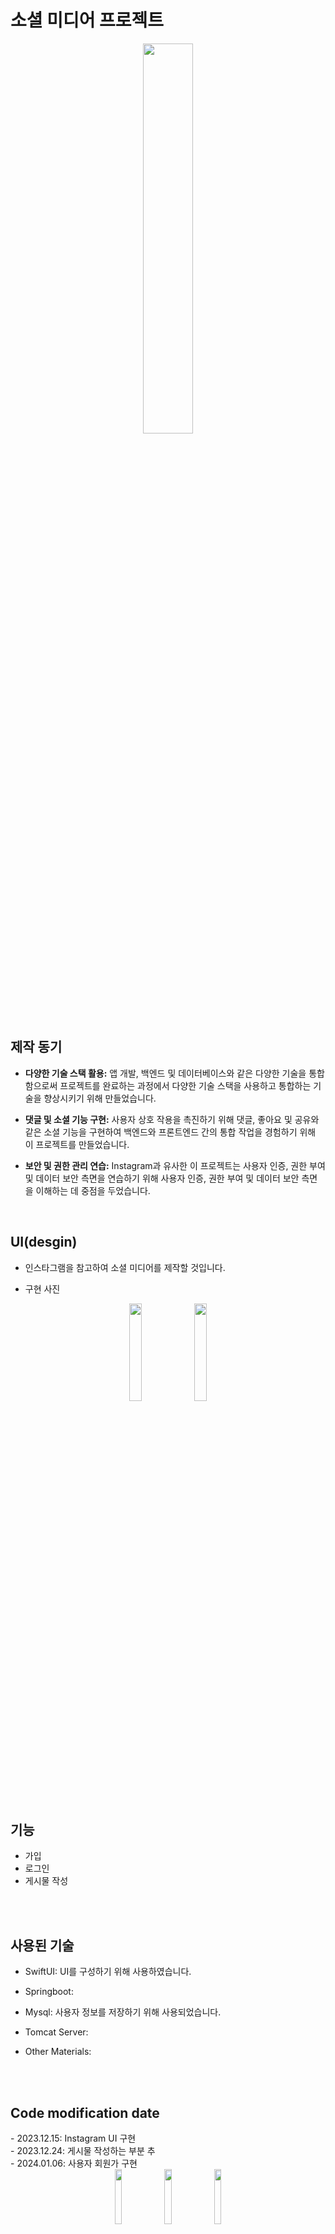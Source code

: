 # 소셜 미디어 프로젝트

<div align="center">
  <img style="width:40%; display:block; margin:0 auto;" src="https://github.com/LouiIII3/Social_media_project/assets/119919129/d4d437dc-888b-4c63-bf61-300d01475d12"/>
</div>






  <h2>제작 동기</h2>
  
  - <b>다양한 기술 스택 활용:</b> 앱 개발, 백엔드 및 데이터베이스와 같은 다양한 기술을 통합함으로써 프로젝트를 완료하는 과정에서 다양한 기술 스택을 사용하고 통합하는 기술을 향상시키기 위해 만들었습니다.
    
  - <b>댓글 및 소셜 기능 구현:</b> 사용자 상호 작용을 촉진하기 위해 댓글, 좋아요 및 공유와 같은 소셜 기능을 구현하여 백엔드와 프론트엔드 간의 통합 작업을 경험하기 위해 이 프로젝트를 만들었습니다.
    
  - <b>보안 및 권한 관리 연습:</b> Instagram과 유사한 이 프로젝트는 사용자 인증, 권한 부여 및 데이터 보안 측면을 연습하기 위해 사용자 인증, 권한 부여 및 데이터 보안 측면을 이해하는 데 중점을 두었습니다.
<br>






<h2>UI(desgin)</h2>

  - 인스타그램을 참고하여 소셜 미디어를 제작할 것입니다.
  

  - 구현 사진
<div align="center">
  <img width="20%" src="https://github.com/LouiIII3/Social_media_project/assets/119919129/0850c060-31ec-4eeb-a99a-bea4dc742a4d"/>
  <img width="20%" src="https://github.com/LouiIII3/Social_media_project/assets/119919129/0850c060-31ec-4eeb-a99a-bea4dc742a4d"/>
</div>

<br>

<h2>기능</h2>

  - 가입
  - 로그인
  - 게시물 작성



<br>
<br>
<h2>사용된 기술</h2>

- SwiftUI: UI를 구성하기 위해 사용하였습니다.

- Springboot: 
  
- Mysql: 사용자 정보를 저장하기 위해 사용되었습니다.
  
- Tomcat Server: 
  
- Other Materials:


<br>
<br>
<h2>Code modification date</h2>
  - 2023.12.15: Instagram UI 구현 <br>
  - 2023.12.24: 게시물 작성하는 부분 추 <br>
  - 2024.01.06: 사용자 회원가 구현 <br>
  <div align="center">
  <img width="15%" src="https://github.com/LouiIII3/Social_media_project/assets/119919129/d337ff18-1737-4369-8ab9-23b661dceff2"/>
  <img width="15%" src="https://github.com/LouiIII3/Social_media_project/assets/119919129/adc5c39f-706f-4f86-9cbc-d6b038a20b69"/>
  <img width="15%" src="https://github.com/LouiIII3/Social_media_project/assets/119919129/aa314aa9-a234-434a-96f4-72599e364421"/>
</div>
  - 2024.01.15: 로그인 기능 구현 <br>
  - 2024.01.25: 사용자 등록 양식 수정 (사용자 ID, 비밀번호, 키 값, 생년월일, 닉네, 프로필 사진) <br>
  - 2024.02.11: 게시물 작성하는 부 업데이트 <br>
  - 2024.02.26: 게시물 편집 기능 추가





  <br>
  <br>
  <h2>추가된 부분</h2>
  1. 토큰 구현
  
  토큰 구현 이유:
  - 토큰 기반 등록은 인증 및 보안을 향상시키고 상태가 없는 아키텍처를 용이하게하며 인프라 구성 요소를 분리하고 사용자 경험을 향상시키며 응용 프로그램 간 일관된 인증을 가능하기에 사용하였습니다.

1-2. 로그인 및 가입 기능의 직접 구현

로그인 및 회원가입 기능을 직접 구현한 이유:
- 기본 개념과 운영 원리에 대한 이해를 심화하기 위해 Spring Security와 같은 프레임워크에 의존하지 않고 로그인 및 회원가입 기능을 직접 구현하기로 결정했습니다.
- 다양한 보안 및 인증 기술을 직접 탐색함으로써 다양한 기술에 대한 이해를 넓히고 기술 스택에 대해 더 나은 결정을 내리는 데 기여하는 것을 목표로 했습니다.


## 인스타그램 포스팅 기능
인스타그램의 포스팅을 하기 위해

